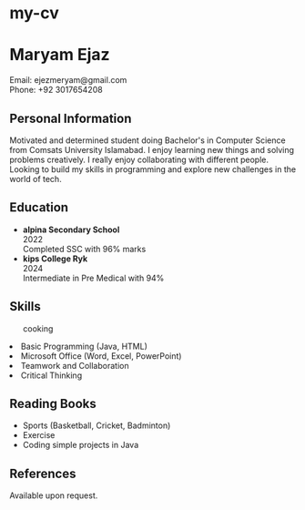 # my-cv
<head>
<title>My CV</title>
</head>
<body>

<h1>Maryam Ejaz</h1>
<p>Email: ejezmeryam@gmail.com<br>
Phone: +92 3017654208 </p>

<h2>Personal Information</h2>
<p>Motivated and determined student doing  Bachelor's in Computer Science from Comsats University Islamabad. I enjoy learning new things and solving problems creatively. I really enjoy collaborating with different people. Looking to build my skills in programming and explore new challenges in the world of tech.</p>

<h2>Education</h2>
<ul>
<li><b> alpina Secondary School</b><br>2022<br> Completed SSC with 96% marks</li>
<li><b> kips College Ryk</b><br> 2024<br> Intermediate in Pre Medical with 94%</li>
</ul>

<h2>Skills</h2>
<ul>cooking</ul>
<li>Basic Programming (Java, HTML)</li>
<li>Microsoft Office (Word, Excel, PowerPoint)</li>
<li>Teamwork and Collaboration</li>
<li>Critical Thinking</li>    
</ul>

<h2>Reading Books</h2>
<ul>
<li>Sports (Basketball, Cricket, Badminton)</li>
<li>Exercise</li>
<li>Coding simple projects in Java</li>
</ul>

<h2>References</h2>
<p>Available upon request.</p>
